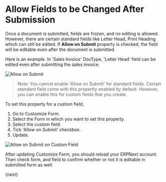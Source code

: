 <!-- add-breadcrumbs -->
# Allow Fields to be Changed After Submission

Once a document is submitted, fields are frozen, and no editing is allowed.  However, there are certain standard fields like Letter Head, Print Heading which can still be edited. If **Allow on Submit** property is checked, the field will be editable even after the document is submitted.

Here is an example. In 'Sales Invoice' DocType, 'Letter Head' field can be edited even after submitting the sales invoice.

![Allow on Submit](/docs/v13/assets/img/customize/allow-on-submit-on-standard-field.gif)

> Note: You cannot enable 'Allow on Submit' for standard fields. Certain standard field come with this propertly enabled by default. However, you can enable this for custom fields that you create.

To set this property for a custom field,

1. Go to Customize Form.
2. Select the Form in which you want to set this property.
1. Select the custom field.
3. Tick 'Allow on Submit' checkbox.
4. Update.

![Allow on Submit on Custom Field](/docs/v13/assets/img/customize/allow-on-submit-on-custom-field.gif)

After updating Customize Form, you should reload your ERPNext account. Then check form, and field to confirm whether or not it is editable in submitted form as well.

{next}

<!-- markdown -->